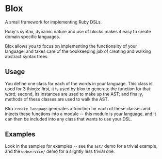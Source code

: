 # Blox

A small framework for implementing Ruby DSLs.

Ruby's syntax, dynamic nature and use of blocks makes it easy to
create domain specific languages.

Blox allows you to focus on implementing the functionality of your
language, and takes care of the bookkeeping job of creating and
walking abstract syntax trees.

## Usage

You define one class for each of the words in your language.  This
class is used for 3 things: first, it is used by blox to generate the
function for that word; second, its instances are used to make up the
AST; and finally, methods of these classes are used to walk the AST.

Blox `create_language` generates a function for each of these classes
and injects these functions into a module -- this module is your
language, and it can then be included into any class that wants to use
your DSL.

## Examples

Look in the samples for examples -- see the `ast/` demo for a trivial
example, and the `webservice/` demo for a slightly less trivial one.
